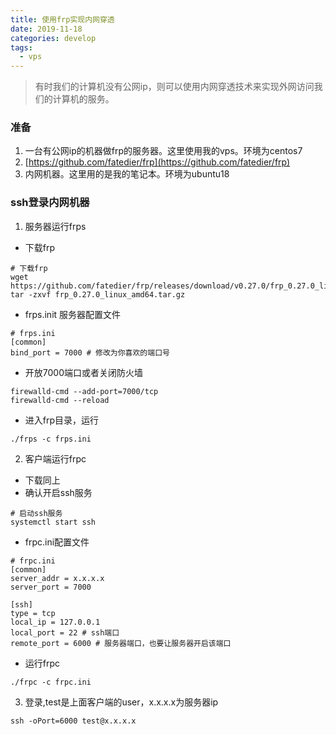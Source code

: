 ```yaml
---
title: 使用frp实现内网穿透
date: 2019-11-18
categories: develop
tags:
  - vps
---
```


> 有时我们的计算机没有公网ip，则可以使用内网穿透技术来实现外网访问我们的计算机的服务。

### 准备

1. 一台有公网ip的机器做frp的服务器。这里使用我的vps。环境为centos7
2. [https://github.com/fatedier/frp](https://github.com/fatedier/frp)
3. 内网机器。这里用的是我的笔记本。环境为ubuntu18

### ssh登录内网机器

1. 服务器运行frps

  * 下载frp
  ```
  # 下载frp
  wget https://github.com/fatedier/frp/releases/download/v0.27.0/frp_0.27.0_linux_amd64.tar.gz
  tar -zxvf frp_0.27.0_linux_amd64.tar.gz
  ```

  * frps.init 服务器配置文件
  ```
  # frps.ini
  [common]
  bind_port = 7000 # 修改为你喜欢的端口号
  ```
  * 开放7000端口或者关闭防火墙
  ```
  firewalld-cmd --add-port=7000/tcp
  firewalld-cmd --reload
  ```

  * 进入frp目录，运行
  ```
  ./frps -c frps.ini
  ```

2. 客户端运行frpc

  * 下载同上
  * 确认开启ssh服务
  ```
  # 启动ssh服务
  systemctl start ssh
  ``` 

  * frpc.ini配置文件

  ```
  # frpc.ini
  [common]
  server_addr = x.x.x.x
  server_port = 7000

  [ssh]
  type = tcp
  local_ip = 127.0.0.1
  local_port = 22 # ssh端口
  remote_port = 6000 # 服务器端口，也要让服务器开启该端口
  ```

  * 运行frpc
  ```
  ./frpc -c frpc.ini
  ```

3. 登录,test是上面客户端的user，x.x.x.x为服务器ip
```
ssh -oPort=6000 test@x.x.x.x
```
